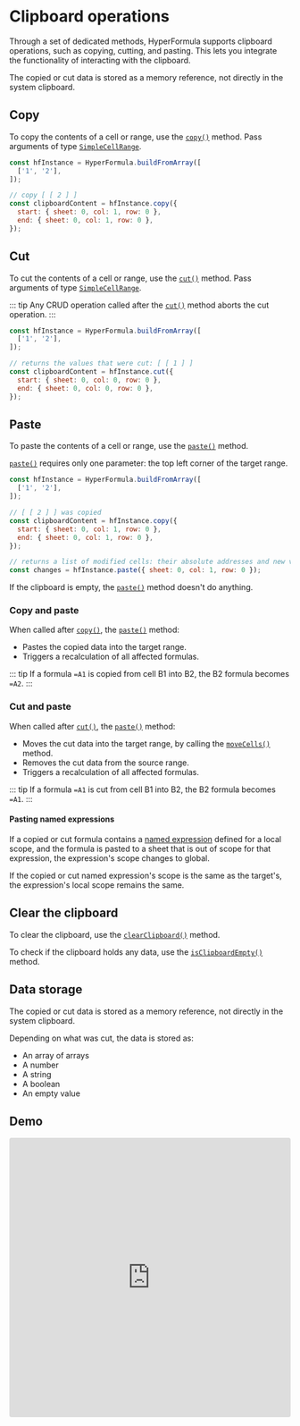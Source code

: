 # Clipboard operations

Through a set of dedicated methods, HyperFormula supports clipboard operations, such as copying, cutting,
and pasting. This lets you integrate the functionality
of interacting with the clipboard.

The copied or cut data is stored as a memory reference, not directly in the system clipboard.

## Copy

To copy the contents of a cell or range, use the [`copy()`](../api/classes/hyperformula.md#copy) method. Pass arguments of type [`SimpleCellRange`](../api/interfaces/simplecellrange).

```javascript
const hfInstance = HyperFormula.buildFromArray([
  ['1', '2'],
]);

// copy [ [ 2 ] ]
const clipboardContent = hfInstance.copy({
  start: { sheet: 0, col: 1, row: 0 }, 
  end: { sheet: 0, col: 1, row: 0 },
});
```

## Cut

To cut the contents of a cell or range, use the [`cut()`](../api/classes/hyperformula.md#cut) method. Pass arguments of type [`SimpleCellRange`](../api/interfaces/simplecellrange).

::: tip
Any CRUD operation called after the [`cut()`](../api/classes/hyperformula.md#cut) method aborts the cut operation.
:::

```javascript
const hfInstance = HyperFormula.buildFromArray([
  ['1', '2'],
]);

// returns the values that were cut: [ [ 1 ] ]
const clipboardContent = hfInstance.cut({
  start: { sheet: 0, col: 0, row: 0 },
  end: { sheet: 0, col: 0, row: 0 },
});
```

## Paste

To paste the contents of a cell or range, use the [`paste()`](../api/classes/hyperformula.md#paste) method.

[`paste()`](../api/classes/hyperformula.md#paste) requires only one parameter: the top left corner of the target range.

```javascript
const hfInstance = HyperFormula.buildFromArray([
  ['1', '2'],
]);

// [ [ 2 ] ] was copied
const clipboardContent = hfInstance.copy({
  start: { sheet: 0, col: 1, row: 0 },
  end: { sheet: 0, col: 1, row: 0 },
});

// returns a list of modified cells: their absolute addresses and new values
const changes = hfInstance.paste({ sheet: 0, col: 1, row: 0 });
```

If the clipboard is empty, the [`paste()`](../api/classes/hyperformula.md#paste) method doesn't do anything.

### Copy and paste

When called after [`copy()`](../api/classes/hyperformula.md#copy), the [`paste()`](../api/classes/hyperformula.md#paste) method:
- Pastes the copied data into the target range.
- Triggers a recalculation of all affected formulas.

::: tip
If a formula `=A1` is copied from cell B1 into B2, the B2 formula becomes `=A2`.
:::

### Cut and paste

When called after [`cut()`](../api/classes/hyperformula.md#cut), the [`paste()`](../api/classes/hyperformula.md#paste) method:
- Moves the cut data into the target range, by calling the [`moveCells()`](../api/classes/hyperformula.md#movecells) method.
- Removes the cut data from the source range.
- Triggers a recalculation of all affected formulas.

::: tip
If a formula `=A1` is cut from cell B1 into B2, the B2 formula becomes `=A1`.
:::

#### Pasting named expressions

If a copied or cut formula contains a [named expression](named-expressions.md) defined for a local scope, and the formula is pasted to a sheet that is out of scope for that expression, the expression's scope changes to global.

If the copied or cut named expression's scope is the same as the target's, the expression's local scope remains the same.

## Clear the clipboard

To clear the clipboard, use the [`clearClipboard()`](../api/classes/hyperformula.md#clearclipboard)
method.

To check if the clipboard holds any data, use the [`isClipboardEmpty()`](../api/classes/hyperformula.md#isclipboardempty) method.

## Data storage

The copied or cut data is stored as a memory reference, not directly in the system clipboard.

Depending on what was cut, the data is stored as:
* An array of arrays
* A number
* A string
* A boolean
* An empty value

## Demo

<iframe src="https://codesandbox.io/embed/github/handsontable/hyperformula-demos/tree/2.1.x/clipboard-operations?autoresize=1&fontsize=11&hidenavigation=1&theme=light&view=preview" style="width:100%; height:500px; border:0; border-radius: 4px; overflow:hidden;" title="handsontable/hyperformula-demos: clipboard-operations" allow="accelerometer; ambient-light-sensor; camera; encrypted-media; geolocation; gyroscope; hid; microphone; midi; payment; usb; vr; xr-spatial-tracking" sandbox="allow-autoplay allow-forms allow-modals allow-popups allow-presentation allow-same-origin allow-scripts"></iframe>
